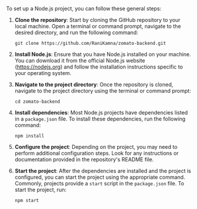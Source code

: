 To set up a Node.js project, you can follow these general steps:

1. **Clone the repository**: Start by cloning the GitHub repository to your local machine. Open a terminal or command prompt, navigate to the desired directory, and run the following command:
   ```
   git clone https://github.com/RaniKamna/zomato-backend.git
   ```

2. **Install Node.js**: Ensure that you have Node.js installed on your machine. You can download it from the official Node.js website (https://nodejs.org) and follow the installation instructions specific to your operating system.

3. **Navigate to the project directory**: Once the repository is cloned, navigate to the project directory using the terminal or command prompt:
   ```
   cd zomato-backend
   ```

4. **Install dependencies**: Most Node.js projects have dependencies listed in a `package.json` file. To install these dependencies, run the following command:
   ```
   npm install
   ```

5. **Configure the project**: Depending on the project, you may need to perform additional configuration steps. Look for any instructions or documentation provided in the repository's README file.

6. **Start the project**: After the dependencies are installed and the project is configured, you can start the project using the appropriate command. Commonly, projects provide a `start` script in the `package.json` file. To start the project, run:
   ```
   npm start
   ```